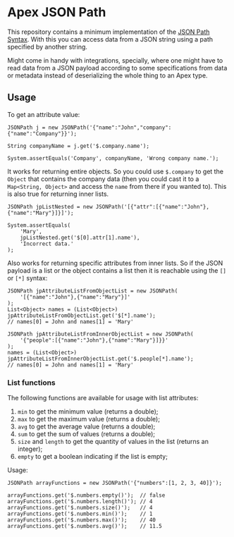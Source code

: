 # Apex JSON Path

This repository contains a minimum implementation of the [JSON Path Syntax](https://support.smartbear.com/alertsite/docs/monitors/api/endpoint/jsonpath.html). With this you can access data from a JSON string using a path specified by another string.

Might come in handy with integrations, specially, where one might have to read data from a JSON payload according to some specifications from data or metadata instead of deserializing the whole thing to an Apex type.

## Usage

To get an attribute value:

```apex
JSONPath j = new JSONPath('{"name":"John","company":{"name":"Company"}}');

String companyName = j.get('$.company.name');

System.assertEquals('Company', companyName, 'Wrong company name.');
```

It works for returning entire objects. So you could use `$.company` to get the `Object` that contains the company data (then you could cast it to a `Map<String, Object>` and access the `name` from there if you wanted to). This is also true for returning inner lists.

```apex
JSONPath jpListNested = new JSONPath('[{"attr":[{"name":"John"},{"name":"Mary"}]}]');

System.assertEquals(
    'Mary',
    jpListNested.get('$[0].attr[1].name'),
    'Incorrect data.'
);
```

Also works for returning specific attributes from inner lists. So if the JSON payload is a list or the object contains a list then it is reachable using the `[]` or `[*]` syntax:

```apex
JSONPath jpAttributeListFromObjectList = new JSONPath(
    '[{"name":"John"},{"name":"Mary"}]'
);
List<Object> names = (List<Object>) jpAttributeListFromObjectList.get('$[*].name');
// names[0] = John and names[1] = 'Mary'

JSONPath jpAttributeListFromInnerObjectList = new JSONPath(
    '{"people":[{"name":"John"},{"name":"Mary"}]}}'
);
names = (List<Object>) jpAttributeListFromInnerObjectList.get('$.people[*].name');
// names[0] = John and names[1] = 'Mary'
```

### List functions

The following functions are available for usage with list attributes:

1. `min` to get the minimum value (returns a double);
1. `max` to get the maximum value (returns a double);
1. `avg` to get the average value (returns a double);
1. `sum` to get the sum of values (returns a double);
1. `size` and `length` to get the quantity of values in the list (returns an integer);
1. `empty` to get a boolean indicating if the list is empty;

Usage:

```apex
JSONPath arrayFunctions = new JSONPath('{"numbers":[1, 2, 3, 40]}');

arrayFunctions.get('$.numbers.empty()');  // false
arrayFunctions.get('$.numbers.length()'); // 4
arrayFunctions.get('$.numbers.size()');   // 4
arrayFunctions.get('$.numbers.min()');    // 1
arrayFunctions.get('$.numbers.max()');    // 40
arrayFunctions.get('$.numbers.avg()');    // 11.5
```

